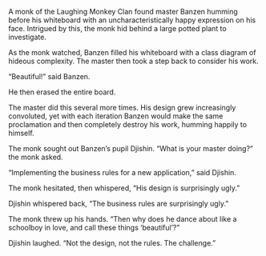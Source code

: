 A monk of the Laughing Monkey Clan found master Banzen humming before his whiteboard with an uncharacteristically happy expression on his face.  Intrigued by this, the monk hid behind a large potted plant to investigate.

As the monk watched, Banzen filled his whiteboard with a class diagram of hideous complexity.  The master then took a step back to consider his work.

“Beautiful!” said Banzen.

He then erased the entire board.

The master did this several more times.  His design grew increasingly convoluted, yet with each iteration Banzen would make the same proclamation and then completely destroy his work, humming happily to himself.

The monk sought out Banzen’s pupil Djishin.  “What is your master doing?” the monk asked.

“Implementing the business rules for a new application,” said Djishin.

The monk hesitated, then whispered, “His design is surprisingly ugly.”

Djishin whispered back, “The business rules are surprisingly ugly.”

The monk threw up his hands.  “Then why does he dance about like a schoolboy in love, and call these things ‘beautiful’?”

Djishin laughed.  “Not the design, not the rules.  The challenge.” 

